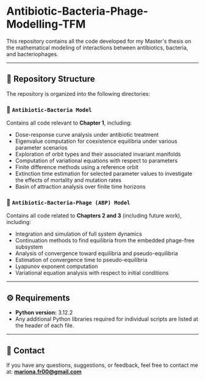 # Antibiotic-Bacteria-Phage-Modelling-TFM

This repository contains all the code developed for my Master's thesis on the mathematical modeling of interactions between antibiotics, bacteria, and bacteriophages.

---

## 📁 Repository Structure

The repository is organized into the following directories:

### 🔹 `Antibiotic-Bacteria Model`
Contains all code relevant to **Chapter 1**, including:
- Dose-response curve analysis under antibiotic treatment
- Eigenvalue computation for coexistence equilibria under various parameter scenarios
- Exploration of orbit types and their associated invariant manifolds
- Computation of variational equations with respect to parameters
- Finite difference methods using a reference orbit
- Extinction time estimation for selected parameter values to investigate the effects of mortality and mutation rates
- Basin of attraction analysis over finite time horizons

### 🔹 `Antibiotic-Bacteria-Phage (ABP) Model`
Contains all code related to **Chapters 2 and 3** (including future work), including:
- Integration and simulation of full system dynamics
- Continuation methods to find equilibria from the embedded phage-free subsystem
- Analysis of convergence toward equilibria and pseudo-equilibria
- Estimation of convergence time to pseudo-equilibria
- Lyapunov exponent computation
- Variational equation analysis with respect to initial conditions

---

## ⚙️ Requirements

- **Python version:** 3.12.2  
- Any additional Python libraries required for individual scripts are listed at the header of each file.

---

## 📧 Contact

If you have any questions, suggestions, or feedback, feel free to contact me at:  **mariona.fr00@gmail.com**

